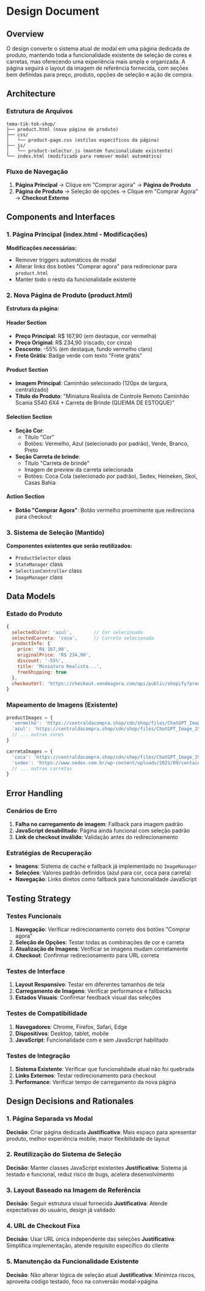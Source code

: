 # Design Document

## Overview

O design converte o sistema atual de modal em uma página dedicada de produto, mantendo toda a funcionalidade existente de seleção de cores e carretas, mas oferecendo uma experiência mais ampla e organizada. A página seguirá o layout da imagem de referência fornecida, com seções bem definidas para preço, produto, opções de seleção e ação de compra.

## Architecture

### Estrutura de Arquivos
```
tema-tik-tok-shop/
├── product.html (nova página de produto)
├── css/
│   └── product-page.css (estilos específicos da página)
├── js/
│   └── product-selector.js (mantém funcionalidade existente)
└── index.html (modificado para remover modal automático)
```

### Fluxo de Navegação
1. **Página Principal** → Clique em "Comprar agora" → **Página de Produto**
2. **Página de Produto** → Seleção de opções → Clique em "Comprar Agora" → **Checkout Externo**

## Components and Interfaces

### 1. Página Principal (index.html - Modificações)
**Modificações necessárias:**
- Remover triggers automáticos de modal
- Alterar links dos botões "Comprar agora" para redirecionar para `product.html`
- Manter todo o resto da funcionalidade existente

### 2. Nova Página de Produto (product.html)
**Estrutura da página:**

#### Header Section
- **Preço Principal**: R$ 167,90 (em destaque, cor vermelha)
- **Preço Original**: R$ 234,90 (riscado, cor cinza)
- **Desconto**: -55% (em destaque, fundo vermelho claro)
- **Frete Grátis**: Badge verde com texto "Frete grátis"

#### Product Section
- **Imagem Principal**: Caminhão selecionado (120px de largura, centralizado)
- **Título do Produto**: "Miniatura Realista de Controle Remoto Caminhão Scania S540 6X4 + Carreta de Brinde (QUEIMA DE ESTOQUE)"

#### Selection Section
- **Seção Cor**: 
  - Título "Cor"
  - Botões: Vermelho, Azul (selecionado por padrão), Verde, Branco, Preto
- **Seção Carreta de brinde**:
  - Título "Carreta de brinde"  
  - Imagem de preview da carreta selecionada
  - Botões: Coca Cola (selecionado por padrão), Sedex, Heineken, Skol, Casas Bahia

#### Action Section
- **Botão "Comprar Agora"**: Botão vermelho proeminente que redireciona para checkout

### 3. Sistema de Seleção (Mantido)
**Componentes existentes que serão reutilizados:**
- `ProductSelector` class
- `StateManager` class  
- `SelectionController` class
- `ImageManager` class

## Data Models

### Estado do Produto
```javascript
{
  selectedColor: 'azul',        // Cor selecionada
  selectedCarreta: 'coca',      // Carreta selecionada
  productInfo: {
    price: 'R$ 167,90',
    originalPrice: 'R$ 234,90', 
    discount: '-55%',
    title: 'Miniatura Realista...',
    freeShipping: true
  },
  checkoutUrl: 'https://checkout.vendeagora.com/api/public/shopify?product=716695694693&store=7166'
}
```

### Mapeamento de Imagens (Existente)
```javascript
productImages = {
  'vermelho': 'https://centraldacompra.shop/cdn/shop/files/ChatGPT_Image_25_de_jun._de_2025_00_31_55_1024x.png?v=1752783302',
  'azul': 'https://centraldacompra.shop/cdn/shop/files/ChatGPT_Image_25_de_jun._de_2025_00_24_44_1024x.png?v=1752783302',
  // ... outras cores
}

carretaImages = {
  'coca': 'https://centraldacompra.shop/cdn/shop/files/ChatGPT_Image_25_de_jun._de_2025_01_07_21_1024x.png?v=1752783303',
  'sedex': 'https://www.sedex.com.br/wp-content/uploads/2021/09/container-sedex.png',
  // ... outras carretas
}
```

## Error Handling

### Cenários de Erro
1. **Falha no carregamento de imagem**: Fallback para imagem padrão
2. **JavaScript desabilitado**: Página ainda funcional com seleção padrão
3. **Link de checkout inválido**: Validação antes do redirecionamento

### Estratégias de Recuperação
- **Imagens**: Sistema de cache e fallback já implementado no `ImageManager`
- **Seleções**: Valores padrão definidos (azul para cor, coca para carreta)
- **Navegação**: Links diretos como fallback para funcionalidade JavaScript

## Testing Strategy

### Testes Funcionais
1. **Navegação**: Verificar redirecionamento correto dos botões "Comprar agora"
2. **Seleção de Opções**: Testar todas as combinações de cor e carreta
3. **Atualização de Imagens**: Verificar se imagens mudam corretamente
4. **Checkout**: Confirmar redirecionamento para URL correta

### Testes de Interface
1. **Layout Responsivo**: Testar em diferentes tamanhos de tela
2. **Carregamento de Imagens**: Verificar performance e fallbacks
3. **Estados Visuais**: Confirmar feedback visual das seleções

### Testes de Compatibilidade
1. **Navegadores**: Chrome, Firefox, Safari, Edge
2. **Dispositivos**: Desktop, tablet, mobile
3. **JavaScript**: Funcionalidade com e sem JavaScript habilitado

### Testes de Integração
1. **Sistema Existente**: Verificar que funcionalidade atual não foi quebrada
2. **Links Externos**: Testar redirecionamento para checkout
3. **Performance**: Verificar tempo de carregamento da nova página

## Design Decisions and Rationales

### 1. Página Separada vs Modal
**Decisão**: Criar página dedicada
**Justificativa**: Mais espaço para apresentar produto, melhor experiência mobile, maior flexibilidade de layout

### 2. Reutilização do Sistema de Seleção
**Decisão**: Manter classes JavaScript existentes
**Justificativa**: Sistema já testado e funcional, reduz risco de bugs, acelera desenvolvimento

### 3. Layout Baseado na Imagem de Referência
**Decisão**: Seguir estrutura visual fornecida
**Justificativa**: Atende expectativas do usuário, design já validado

### 4. URL de Checkout Fixa
**Decisão**: Usar URL única independente das seleções
**Justificativa**: Simplifica implementação, atende requisito específico do cliente

### 5. Manutenção da Funcionalidade Existente
**Decisão**: Não alterar lógica de seleção atual
**Justificativa**: Minimiza riscos, aproveita código testado, foco na conversão modal→página